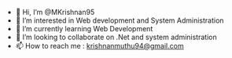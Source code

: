 - 👋 Hi, I’m @MKrishnan95
- 👀 I’m interested in Web development and System Administration
- 🌱 I’m currently learning Web Development
- 💞️ I’m looking to collaborate on .Net and system administration
- 📫 How to reach me : krishnanmuthu94@gmail.com

<!---
MKrishnan95/MKrishnan95 is a ✨ special ✨ repository because its `README.md` (this file) appears on your GitHub profile.
You can click the Preview link to take a look at your changes.
--->
